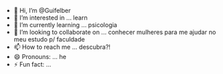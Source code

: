 - 👋 Hi, I’m @Guifelber
- 👀 I’m interested in ... learn
- 🌱 I’m currently learning ... psicologia 
- 💞️ I’m looking to collaborate on ... conhecer mulheres para me ajudar no meu estudo p/ faculdade 
- 📫 How to reach me ... descubra?!
- 😄 Pronouns: ... he 
- ⚡ Fun fact: ... 

<!---
Guifelber/Guifelber is a ✨ special ✨ repository because its `README.md` (this file) appears on your GitHub profile.
You can click the Preview link to take a look at your changes.
--->
